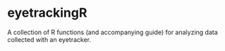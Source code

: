 eyetrackingR
=====================================

A collection of R functions (and accompanying guide) for analyzing data collected with an eyetracker.
